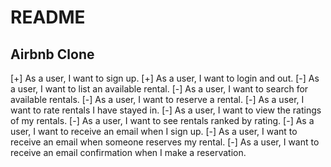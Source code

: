 README
======

Airbnb Clone
------------

[+] As a user, I want to sign up.
[+] As a user, I want to login and out.
[-] As a user, I want to list an available rental.
[-] As a user, I want to search for available rentals.
[-] As a user, I want to reserve a rental.
[-] As a user, I want to rate rentals I have stayed in.
[-] As a user, I want to view the ratings of my rentals.
[-] As a user, I want to see rentals ranked by rating.
[-] As a user, I want to receive an email when I sign up.
[-] As a user, I want to receive an email when someone reserves my rental.
[-] As a user, I want to receive an email confirmation when I make a reservation.


